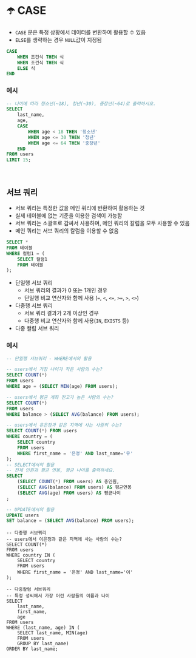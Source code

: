 # ☂️ CASE

- `CASE` 문은 특정 상황에서 데이터를 변환하여 활용할 수 있음
- `ELSE`를 생략하는 경우 `NULL`값이 지정됨

```sql
CASE
    WHEN 조건식 THEN 식
    WHEN 조건식 THEN 식
    ELSE 식
END
```

### 예시

```sql
-- 나이에 따라 청소년(~18), 청년(~30), 중장년(~64)로 출력하시오.
SELECT
    last_name, 
    age,
    CASE
        WHEN age < 18 THEN '청소년' 
        WHEN age <= 30 THEN '청년'     
        WHEN age <= 64 THEN '중장년'
    END 
FROM users
LIMIT 15;
```

<br>

## 서브 쿼리

- 서브 쿼리는 특정한 값을 메인 쿼리에 반환하여 활용하는 것
- 실제 테이블에 없는 기준을 이용한 검색이 가능함
- 서브 쿼리는 소괄호로 감싸서 사용하며, 메인 쿼리의 칼럼을 모두 사용할 수 있음
- 메인 쿼리는 서브 쿼리의 칼럼을 이용할 수 없음

```sql
SELECT *
FROM 테이블 
WHERE 컬럼1 = (
    SELECT 컬럼1
    FROM 테이블 
);
```

- 단일행 서브 쿼리
  - 서브 쿼리의 결과가 0 또는 1개인 경우
  - 단일행 비교 연산자와 함께 사용 (`=`, `<`, `<=`, `>=`, `>`, `<>`)
- 다중행 서브 쿼리
  - 서브 쿼리 결과가 2개 이상인 경우
  - 다중행 비교 연산자와 함께 사용(`IN`, `EXISTS` 등)
- 다중 컬럼 서브 쿼리

### 예시

```sql
-- 단일행 서브쿼리 - WHERE에서의 활용

-- users에서 가장 나이가 작은 사람의 수는?
SELECT COUNT(*)
FROM users
WHERE age = (SELECT MIN(age) FROM users);

-- users에서 평균 계좌 잔고가 높은 사람의 수는?
SELECT COUNT(*)
FROM users
WHERE balance > (SELECT AVG(balance) FROM users);

-- users에서 유은정과 같은 지역에 사는 사람의 수는?
SELECT COUNT(*) FROM users
WHERE country = (
    SELECT country
    FROM users
    WHERE first_name = '은정' AND last_name='유'
);
-- SELECT에서의 활용
-- 전체 인원과 평균 연봉, 평균 나이를 출력하세요.
SELECT
    (SELECT COUNT(*) FROM users) AS 총인원, 
    (SELECT AVG(balance) FROM users) AS 평균연봉 
    (SELECT AVG(age) FROM users) AS 평균나이
;

-- UPDATE에서의 활용
UPDATE users
SET balance = (SELECT AVG(balance) FROM users);
```

```sqlite
-- 다중행 서브쿼리
-- users에서 이은정과 같은 지역에 사는 사람의 수는?
SELECT COUNT(*)
FROM users
WHERE country IN (
    SELECT country
    FROM users
    WHERE first_name = '은정' AND last_name='이'
);
```

```sqlite
-- 다중칼럼 서브쿼리
-- 특정 성씨에서 가장 어린 사람들의 이름과 나이
SELECT
    last_name,
    first_name,
    age
FROM users
WHERE (last_name, age) IN (
    SELECT last_name, MIN(age) 
    FROM users
    GROUP BY last_name)
ORDER BY last_name;
```